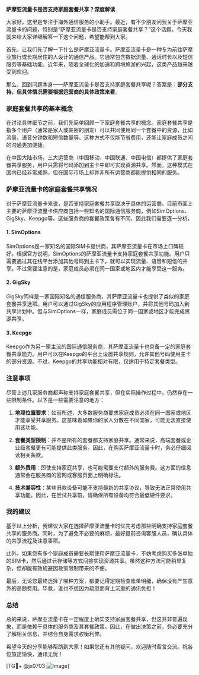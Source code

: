 **萨摩亚流量卡是否支持家庭套餐共享？深度解读**

大家好，这里是专注于海外通信服务的小助手。最近，有不少朋友问我关于萨摩亚流量卡的问题，特别是“萨摩亚流量卡是否支持家庭套餐共享？”这个话题。今天我就来给大家详细解答一下这个问题，希望能帮到大家。

首先，让我们先了解一下什么是萨摩亚流量卡。萨摩亚流量卡是一种专为前往萨摩亚旅行或长期居住的人设计的通信产品。它通常包含数据流量、通话时长以及短信服务等基础功能。近年来，随着全球化的加速和跨境旅游的兴起，这类产品越来越受到欢迎。

那么，回到问题本身——萨摩亚流量卡是否支持家庭套餐共享呢？答案是：**部分支持，但具体情况需要根据运营商的具体政策来看**。

### 家庭套餐共享的基本概念

在讨论具体细节之前，我们先简单回顾一下家庭套餐共享的概念。家庭套餐共享是指多个用户（通常是家人或亲密的朋友）可以共同使用同一个套餐中的资源，比如流量、语音分钟数和短信数量等。这种方式不仅能节省费用，还能让家庭成员之间的沟通更加便捷。

在中国大陆市场，三大运营商（中国移动、中国联通、中国电信）都提供了家庭套餐共享服务，用户只需将号码添加到主卡中即可实现资源共享。然而，这种模式在国内已经非常成熟，但在国际市场上却并非所有运营商都能提供相同的服务。

### 萨摩亚流量卡的家庭套餐共享情况

对于萨摩亚流量卡来说，是否支持家庭套餐共享取决于具体的运营商。目前市面上主要的萨摩亚流量卡供应商包括一些知名的国际通信服务商，例如SimOptions、GigSky、Keepgo等。这些服务商的套餐政策各有不同，因此我们需要逐一分析。

#### 1. SimOptions
SimOptions是一家知名的国际SIM卡提供商，其萨摩亚流量卡在市场上口碑较好。根据官方说明，SimOptions的萨摩亚流量卡支持家庭套餐共享功能。用户只需要通过其在线平台添加其他号码到主卡下，就可以实现流量、语音和短信的共享。不过需要注意的是，家庭成员必须在同一国家或地区内才能享受这一服务。

#### 2. GigSky
GigSky同样是一家国际知名的通信服务商，其萨摩亚流量卡也提供了类似的家庭套餐共享选项。用户可以通过GigSky的应用程序管理账户，并将其他号码加入到共享计划中。但与SimOptions一样，家庭成员需位于同一国家或地区才能完成资源共享。

#### 3. Keepgo
Keepgo作为另一家主流的国际通信服务商，其萨摩亚流量卡也具备一定的家庭套餐共享能力。用户可以在Keepgo的平台上设置共享规则，允许其他号码使用主卡的部分资源。不过，Keepgo的共享功能相对有限，仅适用于特定套餐类型。

### 注意事项

尽管上述几家服务商都声称支持家庭套餐共享，但在实际操作过程中，仍然存在一些限制条件。以下是一些需要注意的地方：

1. **地理位置要求**：如前所述，大多数服务商要求家庭成员必须在同一国家或地区才能享受共享服务。这意味着如果你的家人分散在不同国家，可能无法直接使用该功能。
   
2. **套餐类型限制**：并不是所有的套餐都支持家庭共享。通常来说，高端套餐或企业级套餐更有可能提供此类服务。因此，在购买萨摩亚流量卡时，务必仔细阅读相关条款。

3. **额外费用**：即使支持家庭共享，也可能需要支付额外的服务费。这方面的信息通常会在服务商的官网或客服页面上明确标注。

4. **技术兼容性**：某些旧款设备可能不支持最新的共享协议，导致无法正常使用共享功能。因此，在尝试共享前，请确保所有设备均符合最低硬件要求。

### 我的建议

基于以上分析，我建议大家在选择萨摩亚流量卡时优先考虑那些明确支持家庭套餐共享的服务商。同时，为了避免不必要的麻烦，最好提前咨询客服人员，确认具体的共享流程及注意事项。

此外，如果您有多个家庭成员需要长期使用萨摩亚流量卡，不妨考虑购买多张单独的SIM卡，然后通过云存储等方式间接实现资源共享。虽然这种方法可能稍显复杂，但却能有效规避因政策限制带来的不便。

最后，无论您最终选择了哪种方案，都要记得定期检查账单明细，确保没有产生意外的高额费用。毕竟，谁也不想因为疏忽而背上沉重的通讯负担！

### 总结

总的来说，萨摩亚流量卡在一定程度上确实支持家庭套餐共享，但这并非普遍现象，而是依赖于具体的服务商及其套餐政策。因此，在做出决策之前，务必要充分了解相关信息，并结合自身需求权衡利弊。

希望今天的分享能够帮助到大家！如果您还有其他疑问，欢迎随时留言交流。祝各位旅途愉快，通讯无忧！

[TG💪+ @jx0703 ![Image](https://github.com/user-attachments/assets/dbca1d08-cadb-493c-b0ec-ad6f7a83f270)]
